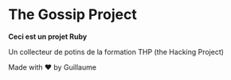 # The Gossip Project

**Ceci est un projet Ruby**

Un collecteur de potins de la formation THP (the Hacking Project)

Made with ♥ by Guillaume
